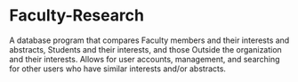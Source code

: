 # Faculty-Research
A database program that compares Faculty members and their interests and abstracts, Students and their interests, and those Outside the organization and their interests. Allows for user accounts, management, and searching for other users who have similar interests and/or abstracts.
